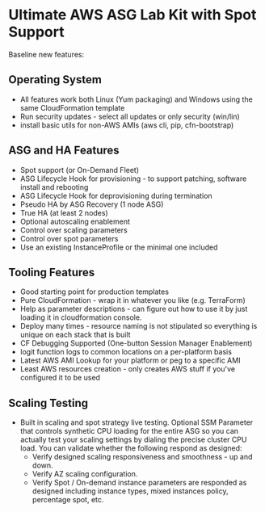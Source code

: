 # Ultimate AWS ASG Lab Kit with Spot Support

Baseline new features:

## Operating System
* All features work both Linux (Yum packaging) and Windows using the same CloudFormation template
* Run security updates - select all updates or only security (win/lin)
* install basic utils for non-AWS AMIs (aws cli, pip, cfn-bootstrap)

## ASG and HA Features
* Spot support (or On-Demand Fleet)
* ASG Lifecycle Hook for provisioning - to support patching, software install and rebooting
* ASG Lifecycle Hook for deprovisioning during termination
* Pseudo HA by ASG Recovery (1 node ASG)
* True HA (at least 2 nodes)
* Optional autoscaling enablement
* Control over scaling parameters
* Control over spot parameters
* Use an existing InstanceProfile or the minimal one included

## Tooling Features
* Good starting point for production templates
* Pure CloudFormation - wrap it in whatever you like (e.g. TerraForm)
* Help as parameter descriptions - can figure out how to use it by just loading it in cloudformation console.
* Deploy many times - resource naming is not stipulated so everything is unique on each stack that is built
* CF Debugging Supported (One-button Session Manager Enablement)
* logit function logs to common locations on a per-platform basis
* Latest AWS AMI Lookup for your platform or peg to a specific AMI
* Least AWS resources creation - only creates AWS stuff if you've configured it to be used


## Scaling Testing
* Built in scaling and spot strategy live testing.  Optional SSM Parameter that controls synthetic CPU loading for the entire ASG so you can actually test your scaling settings by dialing the precise cluster CPU load. 
  You can validate whether the following respond as designed:
  * Verify designed scaling responsiveness and smoothness - up and down.
  * Verify AZ scaling configuration.
  * Verify Spot / On-demand instance parameters are responded as designed including instance types, mixed instances policy, percentage spot, etc.
